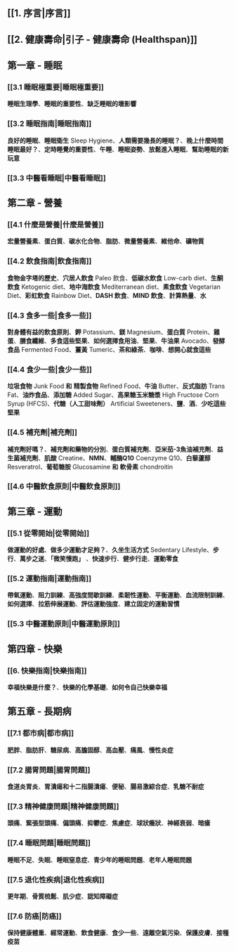 ## [[1. 序言|序言]]

## [[2. 健康壽命|引子 - 健康壽命 (Healthspan)]]
## 第一章 - 睡眠

### [[3.1 睡眠極重要|睡眠極重要]]
**睡眠生理學**、**睡眠的重要性**、**缺乏睡眠的壞影響**
### [[3.2 睡眠指南|睡眠指南]]
**良好的睡眠**、**睡眠衛生** Sleep Hygiene、**人類需要幾長的睡眠？**、**晚上什麼時間睡眠最好？**、**定時睡覺的重要性**、**午睡**、**睡眠姿勢**、**放鬆進入睡眠**、**幫助睡眠的新玩意**
### [[3.3 中醫看睡眠|中醫看睡眠]]

## 第二章 - 營養

### [[4.1 什麼是營養|什麼是營養]]
**宏量營養素**、**蛋白質**、**碳水化合物**、**脂肪**、**微量營養素**、**維他命**、**礦物質**
### [[4.2 飲食指南|飲食指南]]
**食物金字塔的歷史**、**穴居人飲食** Paleo 飲食、**低碳水飲食** Low-carb diet、**生酮飲食** Ketogenic diet、**地中海飲食** Mediterranean diet、**素食飲食** Vegetarian Diet、**彩虹飲食** Rainbow Diet、**DASH 飲食**、**MIND 飲食**、**計算熱量**、**水**
### [[4.3 食多一些|食多一些]]
**對身體有益的飲食原則**、**鉀** Potassium、**鎂** Magnesium、**蛋白質** Protein、**雞蛋**、**膳食纖維**、**多食這些堅果**、**如何選擇食用油**、**堅果**、**牛油果** Avocado、**發酵食品** Fermented Food、**薑黃** Tumeric、**茶和綠茶**、**咖啡**、**想開心就食這些**
### [[4.4 食少一些|食少一些]]
**垃圾食物** Junk Food **和** **精製食物** Refined Food、**牛油** Butter、**反式脂肪** Trans Fat、**油炸食品**、**添加糖** Added Sugar、**高果糖玉米糖漿** High Fructose Corn Syrup (HFCS)、**代糖（人工甜味劑）** Artificial Sweeteners、**鹽**、**酒**、**少吃這些堅果**
### [[4.5 補充劑|補充劑]]
**補充劑好嗎？**、**補充劑和藥物的分別**、**蛋白質補充劑**、**亞米茄-3魚油補充劑**、**益生菌補充劑**、**肌酸** Creatine、**NMN**、**輔酶Q10** Coenzyme Q10、**白藜蘆醇** Resveratrol、**葡萄糖胺** Glucosamine **和** **軟骨素** chondroitin
### [[4.6 中醫飲食原則|中醫飲食原則]]

## 第三章 - 運動

### [[5.1 從零開始|從零開始]]
**做運動的好處**、**做多少運動才足夠？**、**久坐生活方式** Sedentary Lifestyle、**步行**、**萬步之迷**、**「微笑慢跑」** 、**快速步行**、**健步行走**、**運動零食**
### [[5.2 運動指南|運動指南]]
**帶氧運動**、**阻力訓練**、**高強度間歇訓練**、**柔韌性運動**、**平衡運動**、**血流限制訓練**、**如何選擇**、**拉筋伸展運動**、**評估運動強度**、**建立固定的運動習慣**
### [[5.3 中醫運動原則|中醫運動原則]]

## 第四章 - 快樂

### [[6. 快樂指南|快樂指南]]
**幸福快樂是什麼？**、**快樂的化學基礎**、**如何令自己快樂幸福**
## 第五章 - 長期病

### [[7.1 都市病|都市病]]
**肥胖**、**脂肪肝**、**糖尿病**、**高膽固醇**、**高血壓**、**痛風**、**慢性炎症**
### [[7.2 腸胃問題|腸胃問題]]
**食道炎胃炎**、**胃潰瘍和十二指腸潰瘍**、**便秘**、**腸易激綜合症**、**乳糖不耐症**
### [[7.3 精神健康問題|精神健康問題]]
**頭痛**、**緊張型頭痛**、**偏頭痛**、**抑鬱症**、**焦慮症**、**球狀癥狀**、**神經衰弱**、**暗瘡**
### [[7.4 睡眠問題|睡眠問題]]
**睡眠不足**、**失眠**、**睡眠窒息症**、**青少年的睡眠問題**、**老年人睡眠問題**
### [[7.5 退化性疾病|退化性疾病]]
**更年期**、**骨質梳鬆**、**肌少症**、**認知障礙症**
### [[7.6 防癌|防癌]]
**保持健康體重**、**經常運動**、**飲食健康**、**食少一些**、**遠離空氣污染**、**保護皮膚**、**接種疫苗**